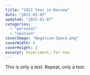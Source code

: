 ```yaml
---
title: "2021 Year in Review"
date: "2022-01-07"
updated: "2022-01-07"
categories:
  - "personal"
  - "opinion"
coverImage: "Negative-Space.png"
coverWidth: 4
coverHeight: 3
excerpt: Experiment, for now.
---
```

<script>
  import PullQuote from '$lib/components/PullQuote.svelte'
  import SideNote from '$lib/components/SideNote.svelte'
</script>
This is only a test. Repeat, only a test.
